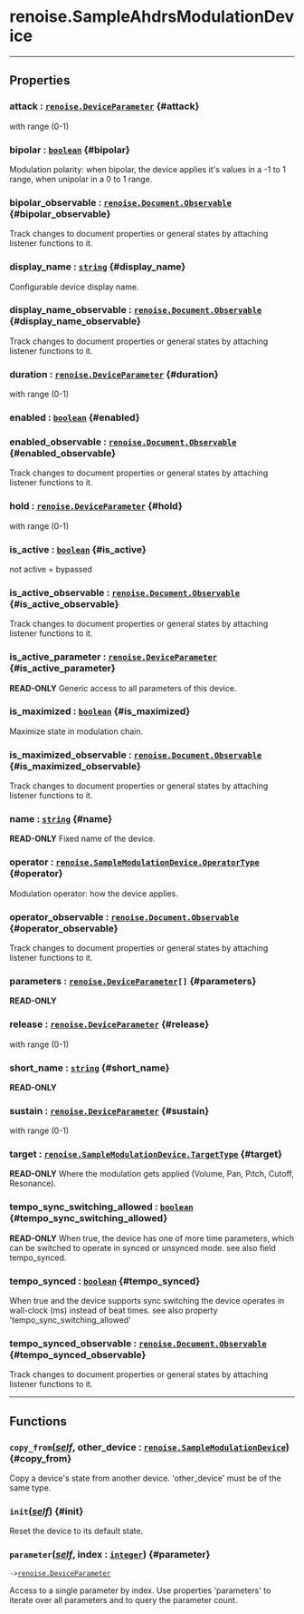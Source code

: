 # renoise.SampleAhdrsModulationDevice  

---  
## Properties
### attack : [`renoise.DeviceParameter`](../../API/renoise/renoise.DeviceParameter.md) {#attack}
with range (0-1)

### bipolar : [`boolean`](../../API/builtins/boolean.md) {#bipolar}
Modulation polarity:
when bipolar, the device applies it's values in a -1 to 1 range,
when unipolar in a 0 to 1 range.

### bipolar_observable : [`renoise.Document.Observable`](../../API/renoise/renoise.Document.Observable.md) {#bipolar_observable}
Track changes to document properties or general states by attaching listener
functions to it.

### display_name : [`string`](../../API/builtins/string.md) {#display_name}
Configurable device display name.

### display_name_observable : [`renoise.Document.Observable`](../../API/renoise/renoise.Document.Observable.md) {#display_name_observable}
Track changes to document properties or general states by attaching listener
functions to it.

### duration : [`renoise.DeviceParameter`](../../API/renoise/renoise.DeviceParameter.md) {#duration}
with range (0-1)

### enabled : [`boolean`](../../API/builtins/boolean.md) {#enabled}
### enabled_observable : [`renoise.Document.Observable`](../../API/renoise/renoise.Document.Observable.md) {#enabled_observable}
Track changes to document properties or general states by attaching listener
functions to it.

### hold : [`renoise.DeviceParameter`](../../API/renoise/renoise.DeviceParameter.md) {#hold}
with range (0-1)

### is_active : [`boolean`](../../API/builtins/boolean.md) {#is_active}
not active = bypassed

### is_active_observable : [`renoise.Document.Observable`](../../API/renoise/renoise.Document.Observable.md) {#is_active_observable}
Track changes to document properties or general states by attaching listener
functions to it.

### is_active_parameter : [`renoise.DeviceParameter`](../../API/renoise/renoise.DeviceParameter.md) {#is_active_parameter}
**READ-ONLY** Generic access to all parameters of this device.

### is_maximized : [`boolean`](../../API/builtins/boolean.md) {#is_maximized}
Maximize state in modulation chain.

### is_maximized_observable : [`renoise.Document.Observable`](../../API/renoise/renoise.Document.Observable.md) {#is_maximized_observable}
Track changes to document properties or general states by attaching listener
functions to it.

### name : [`string`](../../API/builtins/string.md) {#name}
**READ-ONLY** Fixed name of the device.

### operator : [`renoise.SampleModulationDevice.OperatorType`](renoise.SampleModulationDevice.md#OperatorType) {#operator}
Modulation operator: how the device applies.

### operator_observable : [`renoise.Document.Observable`](../../API/renoise/renoise.Document.Observable.md) {#operator_observable}
Track changes to document properties or general states by attaching listener
functions to it.

### parameters : [`renoise.DeviceParameter`](../../API/renoise/renoise.DeviceParameter.md)`[]` {#parameters}
**READ-ONLY**

### release : [`renoise.DeviceParameter`](../../API/renoise/renoise.DeviceParameter.md) {#release}
with range (0-1)

### short_name : [`string`](../../API/builtins/string.md) {#short_name}
**READ-ONLY**

### sustain : [`renoise.DeviceParameter`](../../API/renoise/renoise.DeviceParameter.md) {#sustain}
with range (0-1)

### target : [`renoise.SampleModulationDevice.TargetType`](renoise.SampleModulationDevice.md#TargetType) {#target}
**READ-ONLY** Where the modulation gets applied (Volume,
Pan, Pitch, Cutoff, Resonance).

### tempo_sync_switching_allowed : [`boolean`](../../API/builtins/boolean.md) {#tempo_sync_switching_allowed}
**READ-ONLY** When true, the device has one of more time parameters,
which can be switched to operate in synced or unsynced mode.
 see also field tempo_synced.

### tempo_synced : [`boolean`](../../API/builtins/boolean.md) {#tempo_synced}
When true and the device supports sync switching the device operates
in wall-clock (ms) instead of beat times.
see also property 'tempo_sync_switching_allowed'

### tempo_synced_observable : [`renoise.Document.Observable`](../../API/renoise/renoise.Document.Observable.md) {#tempo_synced_observable}
Track changes to document properties or general states by attaching listener
functions to it.

  

---  
## Functions
### `copy_from`([*self*](../../API/builtins/self.md), other_device : [`renoise.SampleModulationDevice`](../../API/renoise/renoise.SampleModulationDevice.md)) {#copy_from}
Copy a device's state from another device. 'other_device' must be of the
same type.
### `init`([*self*](../../API/builtins/self.md)) {#init}
Reset the device to its default state.
### `parameter`([*self*](../../API/builtins/self.md), index : [`integer`](../../API/builtins/integer.md)) {#parameter}
`->`[`renoise.DeviceParameter`](../../API/renoise/renoise.DeviceParameter.md)  

Access to a single parameter by index. Use properties 'parameters' to iterate
over all parameters and to query the parameter count.  

